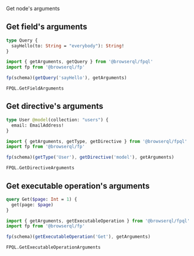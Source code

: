 Get node's arguments

## Get field's arguments

```graphql
type Query {
  sayHello(to: String = "everybody"): String!
}
```

```javascript
import { getArguments, getQuery } from '@browserql/fpql'
import fp from '@browserql/fp'

fp(schema)(getQuery('sayHello'), getArguments)
```

```snapshot
FPQL.GetFieldArguments
```

## Get directive's arguments

```graphql
type User @model(collection: "users") {
  email: EmailAddress!
}
```

```javascript
import { getArguments, getType, getDirective } from '@browserql/fpql'
import fp from '@browserql/fp'

fp(schema)(getType('User'), getDirective('model'), getArguments)
```

```snapshot
FPQL.GetDirectiveArguments
```

## Get executable operation's arguments

```graphql
query Get($page: Int = 1) {
  get(page: $page)
}
```

```javascript
import { getArguments, getExecutableOperation } from '@browserql/fpql'
import fp from '@browserql/fp'

fp(schema)(getExecutableOperation('Get'), getArguments)
```

```snapshot
FPQL.GetExecutableOperationArguments
```
